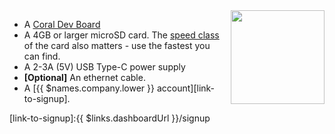 <img height=150px style="float: right;padding-left: 10px;" src="/img/coral-dev/coral-dev.webp">

* A [Coral Dev Board][coral]
* A 4GB or larger microSD card. The [speed class][sdSpeed] of the card also matters - use the fastest you can find.
* A 2-3A (5V) USB Type-C power supply
* **[Optional]** An ethernet cable.
* A [{{ $names.company.lower }} account][link-to-signup].

[coral]:https://coral.ai/products/dev-board/
[sdSpeed]:https://en.wikipedia.org/wiki/Secure_Digital#Class
[link-to-signup]:{{ $links.dashboardUrl }}/signup
